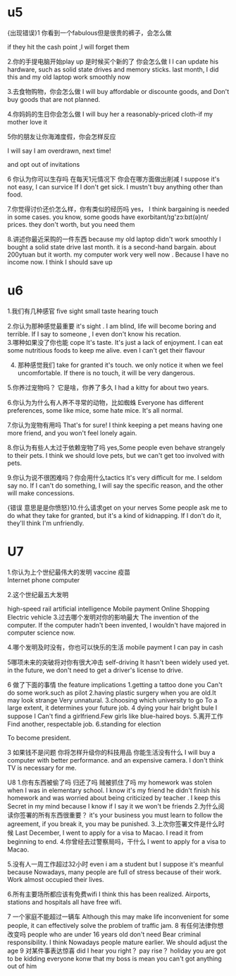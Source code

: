 # u5
{出现错误}1 你看到一个fabulous但是很贵的裤子，会怎么做

if they hit the cash point ,I will forget them

2.你的手提电脑开始play up 是时候买个新的了 你会怎么做
I I can update his hardware, such as solid state drives and memory sticks. last month, I did this and my old laptop work smoothly now

3.去食物购物，你会怎么做
I will buy affordable  or  discounte goods, and Don't buy goods that are not planned.

4.你妈妈的生日你会怎么做
I will buy her a reasonably-priced cloth-if my mother love it

5你的朋友让你海滩度假，你会怎样反应

I will say I am overdrawn, next time!

and opt out of invitations

6 你认为你可以生存吗 在每天1元情况下 你会在哪方面做出削减
I suppose it's not easy, I can survice If I don't get sick. I mustn't buy anything other than food.

7.你觉得讨价还价怎么样，你有类似的经历吗
yes， I think bargaining is needed in some cases.
you know, some goods have exorbitant/ɪg'zɔːbɪt(ə)nt/ prices. they don't worth, but you need them

8.讲述你最近采购的一件东西
because my old laptop didn't work smoothly
I bought a solid state drive last month. 
it is a second-hand bargain. about 200ytuan but it worth. my computer work very well now .
 Because I have no income now. I think I should save up

 # u6
 1.我们有几种感官
 five sight small taste hearing touch

 2.你认为那种感觉最重要
 it's sight . I am blind, life will become boring and terrible. If I say to someone , I even don't know his recation.  
 3.哪种如果没了你也能 cope 
 It's taste. It's just a lack of enjoyment. 
 I can eat some nutritious foods to keep me alive. even I can't get their flavour

 4. 那种感觉我们 take for granted
    it's touch. we only notice it when we feel uncomfortable. If there is no touch, it will be very dangerous.

5.你养过宠物吗？ 它是啥，你养了多久
I had a kitty for about two years.

6.你认为为什么有人养不寻常的动物，比如蜘蛛
Everyone has different preferences, some like mice, some hate mice. 
It's all normal.

7.你认为宠物有用吗
That's for sure! 
I think keeping a pet means having one more friend, and you won't feel lonely again.

8.你认为有些人太过于依赖宠物了吗
yes,Some people even behave strangely to their pets. I think we should love pets, but we can't get too involved with pets.

9.你认为说不很困难吗？你会用什么tactics
It's very difficult for me. I seldom say no.
If I can't do something, I will say the specific reason, and the other  will make concessions.

{错误  意思是是你愤怒}10.什么请求get on your nerves
Some people ask me to do what they take for granted, but it's a kind of kidnapping. 
If I don't do it, they'll think I'm unfriendly.


# U7
1.你认为上个世纪最伟大的发明
vaccine  疫苗  
Internet
phone
computer

2.这个世纪最五大发明

high-speed rail
artificial intelligence
Mobile payment
 Online Shopping
Electric vehicle
 3.过去哪个发明对你的影响最大
 The invention of the computer. If the computer hadn't been invented, I wouldn't have majored in computer science now.

 4.哪个发明及时没有，你也可以快乐的生活
 mobile payment I can pay in cash

5哪项未来的突破将对你有很大冲击
self-driving
It hasn't been widely used yet.
in the future, we don't need to get a driver's license to drive.

6 做了下面的事情 the feature implications
  1.getting a tattoo done 
  you Can't do some work.such as pilot
2.having plastic surgery
 when you are old.It may look strange Very unnatural.
 3.choosing which university to go
 To a large extent, it determines your future job.
 4 dying your hair bright bule
 I suppose I Can't find a girlfriend.Few girls like blue-haired boys.
 5.离开工作
 Find another, respectable job.
 6.standing for election

To become president.

3 如果钱不是问题 你将怎样升级你的科技用品
你能生活没有什么
I will buy a computer with better performance. and an expensive camera. 
I don't think TV is necessary for me.

U8
1.你有东西被偷了吗 归还了吗 贼被抓住了吗
my homework was stolen when I was in elementary school. I know it's my friend he didn't finish his homework and was worried about being criticized by teacher . I keep this Secret in my mind because I know if I say it we won't be friends
2.为什么阅读你签署的所有东西很重要？
it's your business  you must learn to follow the agreement, if you break it, you may be punished.
3.上次你签署文件是什么时候
Last December, I went to apply for a visa to Macao.
I read it from beginning to end.
4.你曾经去过警察局吗，干什么
I went to apply for a visa to Macao.

5.没有人一周工作超过32小时
even i am a student but I suppose it's meanful
because Nowadays, many people are full of stress because of their work. 
Work almost occupied their lives.

6.所有主要场所都应该有免费wifi
I think this has been realized. Airports, stations and hospitals all have free wifi.

7 一个家庭不能超过一辆车
Although this may make life inconvenient for some people, it can effectively solve the problem of traffic jam.
8 有任何法律你想改变吗
people who are under 16 years old don't need Bear criminal responsibility.
I think Nowadays people mature earlier. We should adjust the age
9 对某件事表达惊喜
did I hear you right？ pay rise？ holiday you are got  to be kidding
everyone konw that my boss is mean you can't got anything out of him